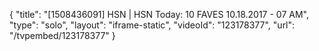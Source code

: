 {
    "title": "[1508436091] HSN | HSN Today: 10 FAVES 10.18.2017 - 07 AM",
    "type": "solo",
    "layout": "iframe-static",
    "videoId": "123178377",
    "url": "\/tvpembed\/123178377"
}